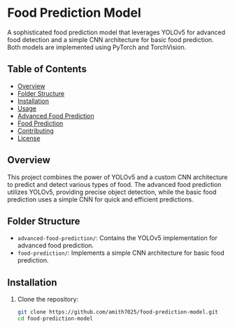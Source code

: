 # Food Prediction Model

A sophisticated food prediction model that leverages YOLOv5 for advanced food detection and a simple CNN architecture for basic food prediction. Both models are implemented using PyTorch and TorchVision.

## Table of Contents
- [Overview](#overview)
- [Folder Structure](#folder-structure)
- [Installation](#installation)
- [Usage](#usage)
- [Advanced Food Prediction](#advanced-food-prediction)
- [Food Prediction](#food-prediction)
- [Contributing](#contributing)
- [License](#license)

## Overview

This project combines the power of YOLOv5 and a custom CNN architecture to predict and detect various types of food. The advanced food prediction utilizes YOLOv5, providing precise object detection, while the basic food prediction uses a simple CNN for quick and efficient predictions.

## Folder Structure

- `advanced-food-prediction/`: Contains the YOLOv5 implementation for advanced food prediction.
- `food-prediction/`: Implements a simple CNN architecture for basic food prediction.

## Installation

1. Clone the repository:
   ```bash
   git clone https://github.com/amith7025/food-prediction-model.git
   cd food-prediction-model
